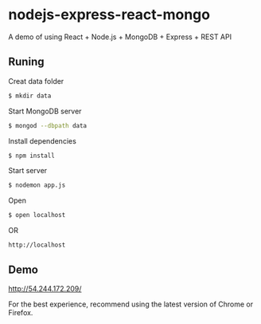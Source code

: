 # nodejs-express-react-mongo

A demo of using React + Node.js + MongoDB + Express + REST API

## Runing

Creat data folder
```bash
$ mkdir data
```

Start MongoDB server
```bash
$ mongod --dbpath data
```

Install dependencies
```bash
$ npm install
```

Start server
```bash
$ nodemon app.js
```

Open
```bash
$ open localhost
```
OR
```browser
http://localhost
```

## Demo
http://54.244.172.209/ 

For the best experience, recommend using the latest version of Chrome or Firefox.
